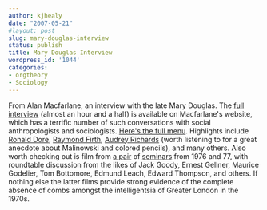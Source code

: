 ```yaml
---
author: kjhealy
date: "2007-05-21"
#layout: post
slug: mary-douglas-interview
status: publish
title: Mary Douglas Interview
wordpress_id: '1044'
categories:
- orgtheory
- Sociology
---
```


From Alan Macfarlane, an interview with the late Mary Douglas. The [full interview](http://www.alanmacfarlane.com/DO/filmshow/douglas1_fast.htm) (almost an hour and a half) is available on Macfarlane's website, which has a terrific number of such conversations with social anthropologists and sociologists. [Here's the full menu](http://www.alanmacfarlane.com/ancestors/audiovisual.html). Highlights include [Ronald Dore](http://www.alanmacfarlane.com/ancestors/dore.html), [Raymond Firth](http://www.alanmacfarlane.com/ancestors/raymond_firth.html), [Audrey Richards](http://www.alanmacfarlane.com/ancestors/richards.html) (worth listening to for a great anecdote about Malinowski and colored pencils), and many others. Also worth checking out is film from [a pair](http://www.alanmacfarlane.com/ssrc/ssrc1976.html) of [seminars](http://www.alanmacfarlane.com/ssrc/ssrc1977.html) from 1976 and 77, with roundtable discussion from the likes of Jack Goody, Ernest Gellner, Maurice Godelier, Tom Bottomore, Edmund Leach, Edward Thompson, and others. If nothing else the latter films provide strong evidence of the complete absence of combs amongst the intelligentsia of Greater London in the 1970s.
